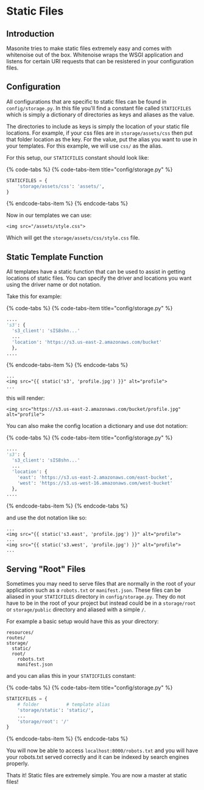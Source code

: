 # Static Files

## Introduction

Masonite tries to make static files extremely easy and comes with whitenoise out of the box. Whitenoise wraps the WSGI application and listens for certain URI requests that can be resistered in your configuration files.

## Configuration

All configurations that are specific to static files can be found in `config/storage.py`. In this file you'll find a constant file called `STATICFILES` which is simply a dictionary of directories as keys and aliases as the value.

The directories to include as keys is simply the location of your static file locations. For example, if your css files are in `storage/assets/css` then put that folder location as the key. For the value, put the alias you want to use in your templates. For this example, we will use `css/` as the alias.

For this setup, our `STATICFILES` constant should look like:

{% code-tabs %}
{% code-tabs-item title="config/storage.py" %}
```python
STATICFILES = {
    'storage/assets/css': 'assets/',
}
```
{% endcode-tabs-item %}
{% endcode-tabs %}


Now in our templates we can use:

```markup
<img src="/assets/style.css">
```

Which will get the `storage/assets/css/style.css` file.

## Static Template Function

All templates have a static function that can be used to assist in getting locations of static files. You can specify the driver and locations you want using the driver name or dot notation.

Take this for example:

{% code-tabs %}
{% code-tabs-item title="config/storage.py" %}
```python
....
's3': {
  's3_client': 'sIS8shn...'
  ...
  'location': 'https://s3.us-east-2.amazonaws.com/bucket'
  },
....
```
{% endcode-tabs-item %}
{% endcode-tabs %}


```markup
...
<img src="{{ static('s3', 'profile.jpg') }}" alt="profile">
...
```

this will render:

```markup
<img src="https://s3.us-east-2.amazonaws.com/bucket/profile.jpg" alt="profile">
```

You can also make the config location a dictionary and use dot notation:

{% code-tabs %}
{% code-tabs-item title="config/storage.py" %}
```python
....
's3': {
  's3_client': 'sIS8shn...'
  ...
  'location': {
    'east': 'https://s3.us-east-2.amazonaws.com/east-bucket',
    'west': 'https://s3.us-west-16.amazonaws.com/west-bucket'
  },
....
```
{% endcode-tabs-item %}
{% endcode-tabs %}


and use the dot notation like so:

```markup
...
<img src="{{ static('s3.east', 'profile.jpg') }}" alt="profile">
...
<img src="{{ static('s3.west', 'profile.jpg') }}" alt="profile">
...
```

## Serving "Root" Files

Sometimes you may need to serve files that are normally in the root of your application such as a `robots.txt` or `manifest.json`. These files can be aliased in your `STATICFILES` directory in `config/storage.py`. They do not have to be in the root of your project but instead could be in a `storage/root` or `storage/public` directory and aliased with a simple `/`.

For example a basic setup would have this as your directory:

```text
resources/
routes/
storage/
  static/
  root/
    robots.txt
    manifest.json
```

and you can alias this in your `STATICFILES` constant:

{% code-tabs %}
{% code-tabs-item title="config/storage.py" %}
```python
STATICFILES = {
    # folder          # template alias
    'storage/static': 'static/',
    ...
    'storage/root': '/'
}
```
{% endcode-tabs-item %}
{% endcode-tabs %}

You will now be able to access `localhost:8000/robots.txt` and you will have your robots.txt served correctly and it can be indexed by search engines properly.

Thats it! Static files are extremely simple. You are now a master at static files!

